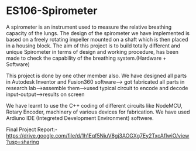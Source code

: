 # ES106-Spirometer

A spirometer is an instrument used to measure the relative breathing capacity of the lungs. The design of the spirometer we have implemented is based on a freely rotating impeller mounted on a shaft which is then placed in a housing block. The aim of this project is to build totally different and unique Spirometer in terms of design and working procedure, has been made to check the capability of the breathing system.(Hardware + Software)

This project is done by one other member also. We have designed all parts in Autodesk Inventor and Fusion360 software--> got fabricated all parts in research lab-->assemble them-->used typical circuit to encode and decode input-output-->results on screen

We have learnt to use the C++ coding of different circuits like NodeMCU, Rotary Encoder, machinery of various devices for fabrication. We have used Ardiuno IDE (Integreted Development Environment) softwere. 



Final Project Report:- https://drive.google.com/file/d/1h1Eqf5NiuV8gj3AOGXg7Ey2TxcAfIwiO/view?usp=sharing 
